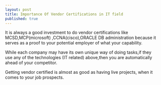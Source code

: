 ```yaml
---
layout: post
title: Importance Of Vendor Certifications in IT field
published: true
---
```


It is always a good investment to do vendor certifications like MCSD,MCP(microsoft)
,CCNA(cisco),ORACLE DB administration because it serves as a proof to your potential employer of what your capability.

While each company may have its own unique way of doing tasks,if they use any of the technologies (IT related) above,then you are automatically ahead of your competitor.

Getting vendor certified is almost as good as having live projects, when it comes to your job prospects.
